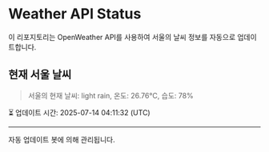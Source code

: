 
# Weather API Status

이 리포지토리는 OpenWeather API를 사용하여 서울의 날씨 정보를 자동으로 업데이트합니다.

## 현재 서울 날씨
> 서울의 현재 날씨: light rain, 온도: 26.76°C, 습도: 78%

⏳ 업데이트 시간: 2025-07-14 04:11:32 (UTC)

---
자동 업데이트 봇에 의해 관리됩니다.

